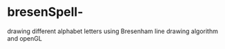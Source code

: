 # bresenSpell-
drawing different alphabet letters using Bresenham line drawing algorithm and openGL 
